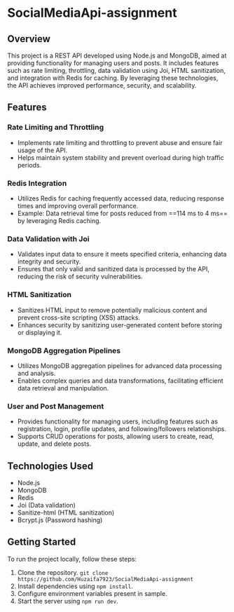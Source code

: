 # SocialMediaApi-assignment

## Overview
This project is a REST API developed using Node.js and MongoDB, aimed at providing functionality for managing users and posts. It includes features such as rate limiting, throttling, data validation using Joi, HTML sanitization, and integration with Redis for caching. By leveraging these technologies, the API achieves improved performance, security, and scalability.

## Features

### Rate Limiting and Throttling
- Implements rate limiting and throttling to prevent abuse and ensure fair usage of the API.
- Helps maintain system stability and prevent overload during high traffic periods.

### Redis Integration
- Utilizes Redis for caching frequently accessed data, reducing response times and improving overall performance.
- Example: Data retrieval time for posts reduced from ==114 ms to 4 ms== by leveraging Redis caching.

### Data Validation with Joi
- Validates input data to ensure it meets specified criteria, enhancing data integrity and security.
- Ensures that only valid and sanitized data is processed by the API, reducing the risk of security vulnerabilities.

### HTML Sanitization
- Sanitizes HTML input to remove potentially malicious content and prevent cross-site scripting (XSS) attacks.
- Enhances security by sanitizing user-generated content before storing or displaying it.

### MongoDB Aggregation Pipelines
- Utilizes MongoDB aggregation pipelines for advanced data processing and analysis.
- Enables complex queries and data transformations, facilitating efficient data retrieval and manipulation.

### User and Post Management
- Provides functionality for managing users, including features such as registration, login, profile updates, and following/followers relationships.
- Supports CRUD operations for posts, allowing users to create, read, update, and delete posts.

## Technologies Used
- Node.js
- MongoDB
- Redis
- Joi (Data validation)
- Sanitize-html (HTML sanitization)
- Bcrypt.js (Password hashing)

## Getting Started
To run the project locally, follow these steps:
1. Clone the repository. `git clone https://github.com/Huzaifa7923/SocialMediaApi-assignment`
2. Install dependencies using `npm install`.
3. Configure environment variables present in sample.
4. Start the server using `npm run dev`.

